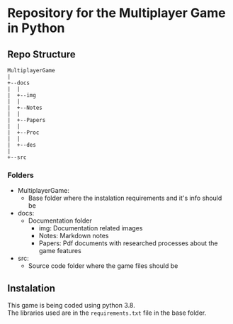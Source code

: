 # Repository for the Multiplayer Game in Python

## Repo Structure

```
MultiplayerGame
|
+--docs
|  |
|  +--img
|  |
|  +--Notes
|  |
|  +--Papers
|  |
|  +--Proc
|  |
|  +--des
|
+--src
```

### Folders

- MultiplayerGame:
    - Base folder where the instalation requirements and it's info should be
- docs:
    - Documentation folder
        - img: Documentation related images
        - Notes: Markdown notes
        - Papers: Pdf documents with researched processes about the game features
- src:
    - Source code folder where the game files should be


## Instalation

This game is being coded using python 3.8.  
The libraries used are in the `requirements.txt` file in the base folder.  
